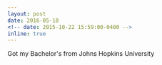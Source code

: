 ```yaml
---
layout: post
date: 2016-05-18
<!-- date: 2015-10-22 15:59:00-0400 -->
inline: true
---
```


Got my Bachelor's from Johns Hopkins University
